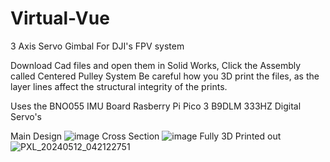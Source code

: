 # Virtual-Vue
3 Axis Servo Gimbal For DJI's FPV system

Download Cad files and open them in Solid Works, Click the Assembly called Centered Pulley System 
Be careful how you 3D print the files, as the layer lines affect the structural integrity of the prints.

Uses the BNO055 IMU Board 
Rasberry Pi Pico
3 B9DLM 333HZ Digital Servo's

Main Design
![image](https://github.com/ThatguyCplus/Virtual-Vue/assets/114609794/26f1fcd0-e0b0-4301-9aa6-20153e7a6958)
Cross Section
![image](https://github.com/ThatguyCplus/Virtual-Vue/assets/114609794/ce926e6c-47c1-4ac0-b3c6-770f736e8271)
Fully 3D Printed out
![PXL_20240512_042122751](https://github.com/ThatguyCplus/Virtual-Vue/assets/114609794/47fd545e-376b-48e8-8a89-f06dfba13231)
